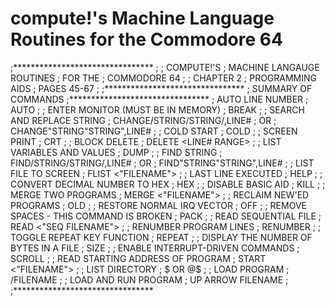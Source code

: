 # compute!'s Machine Language Routines for the Commodore 64
;********************************
;
;        COMPUTE!'S
; MACHINE LANGAUGE ROUTINES
;        FOR THE
;      COMMODORE 64
;
;        CHAPTER 2
;     PROGRAMMING AIDS
;        PAGES 45-67
;
;********************************
; SUMMARY OF COMMANDS
;********************************
; AUTO LINE NUMBER
;  AUTO <LINE INCREMENT>
;
; ENTER MONITOR (MUST BE IN MEMORY)
;  BREAK
;
; SEARCH AND REPLACE STRING
;  CHANGE/STRING/STRING/,LINE#
;  OR
;  CHANGE"STRING"STRING",LINE#
;
; COLD START
;  COLD
;
; SCREEN PRINT
;  CRT
;
; BLOCK DELETE
;  DELETE <LINE# RANGE>
;
; LIST VARIABLES AND VALUES
;  DUMP
;
; FIND STRING
;  FIND/STRING/STRING/,LINE#
;  OR
;  FIND"STRING"STRING",LINE#
;
; LIST FILE TO SCREEN
;  FLIST <"FILENAME">
;
; LAST LINE EXECUTED
;  HELP
;
; CONVERT DECIMAL NUMBER TO HEX
;  HEX <DECIMAL NUMBER>
;
; DISABLE BASIC AID
;  KILL
;
; MERGE TWO PROGRAMS
;  MERGE  <"FILENAME">
;
; RECLAIM NEW'ED PROGRAMS
;  OLD
;
; RESTORE NORMAL IRQ VECTOR
;  OFF
;
; REMOVE SPACES - THIS COMMAND IS BROKEN
;  PACK
;
; READ SEQUENTIAL FILE
;  READ  <"SEQ FILENAME">
;
; RENUMBER PROGRAM LINES
;  RENUMBER
;
; TOGGLE REPEAT KEY FUNCTION
;  REPEAT
;
; DISPLAY THE NUMBER OF BYTES IN A FILE
;  SIZE
;
; ENABLE INTERRUPT-DRIVEN COMMANDS
;  SCROLL
;
; READ STARTING ADDRESS OF PROGRAM
;  START <"FILENAME">
;
; LIST DIRECTORY
;  $ OR @$
;
; LOAD PROGRAM
;  /FILENAME
;
; LOAD AND RUN PROGRAM
;  UP ARROW FILENAME
;
;********************************
